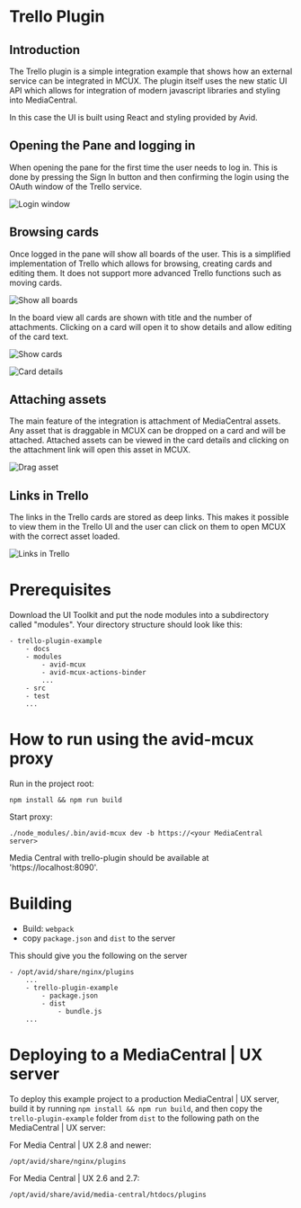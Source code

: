 # Trello Plugin

## Introduction
The Trello plugin is a simple integration example that shows how an external service can be integrated in MCUX. The plugin itself uses the new static UI API which allows for integration of modern javascript libraries and styling into MediaCentral. 

In this case the UI is built using React and styling provided by Avid.

## Opening the Pane and logging in
When opening the pane for the first time the user needs to log in. This is done by pressing the Sign In button and then confirming the login using the OAuth window of the Trello service.

![Login window](img/Login.png)

## Browsing cards
Once logged in the pane will show all boards of the user. This is a simplified implementation of Trello which allows for browsing, creating cards and editing them. It does not support more advanced Trello functions such as moving cards. 

![Show all boards](img/boards.png)

In the board view all cards are shown with title and the number of attachments. Clicking on a card will open it to show details and allow editing of the card text.

![Show cards](img/stacks.png)

![Card details](img/details.png)

## Attaching assets
The main feature of the integration is attachment of MediaCentral assets. Any asset that is draggable in MCUX can be dropped on a card and will be attached. Attached assets can be viewed in the card details and clicking on the attachment link will open this asset in MCUX.

![Drag asset](img/drag.png)

## Links in Trello
The links in the Trello cards are stored as deep links. This makes it possible to view them in the Trello UI and the user can click on them to open MCUX with the correct asset loaded.

![Links in Trello](img/trello.png)

# Prerequisites
Download the UI Toolkit and put the node modules into a subdirectory called "modules". Your directory structure should look like this:

    - trello-plugin-example
        - docs
        - modules
            - avid-mcux
            - avid-mcux-actions-binder
            ...
        - src
        - test
        ...

# How to run using the avid-mcux proxy

Run in the project root:

    npm install && npm run build

Start proxy:

    ./node_modules/.bin/avid-mcux dev -b https://<your MediaCentral server>

Media Central with trello-plugin should be available at 'https://localhost:8090'.

# Building
* Build: `webpack`
* copy `package.json` and `dist` to the server

This should give you the following on the server

    - /opt/avid/share/nginx/plugins
        ... 
        - trello-plugin-example
            - package.json
            - dist
                - bundle.js
        ...
        

# Deploying to a MediaCentral | UX server

To deploy this example project to a production MediaCentral | UX server, build it by running
`npm install && npm run build`, and then copy the `trello-plugin-example` folder from `dist` to the following path
on the MediaCentral | UX server:

For Media Central | UX 2.8 and newer:

    /opt/avid/share/nginx/plugins

For Media Central | UX 2.6 and 2.7:

    /opt/avid/share/avid/media-central/htdocs/plugins
